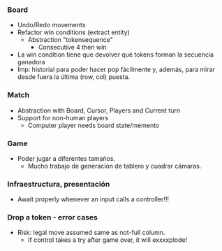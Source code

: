 ### Board
- Undo/Redo movements
- Refactor win conditions (extract entity)
  - Abstraction "tokensequence"
    - Consecutive 4 then win
- La win condition tiene que devolver qué tokens forman la secuencia ganadora
- Imp: historial para poder hacer pop fácilmente y, además, para mirar desde fuera la última (row, col) puesta.
### Match
- Abstraction with Board, Cursor, Players and Current turn
- Support for non-human players
  - Computer player needs board state/memento
### Game
- Poder jugar a diferentes tamaños.
  - Mucho trabajo de generación de tablero y cuadrar cámaras.

### Infraestructura, presentación
- Await properly whenever an input calls a controller!!!

### Drop a token - error cases
- Risk: legal move assumed same as not-full column.
  - If control takes a try after game over, it will exxxxplode!